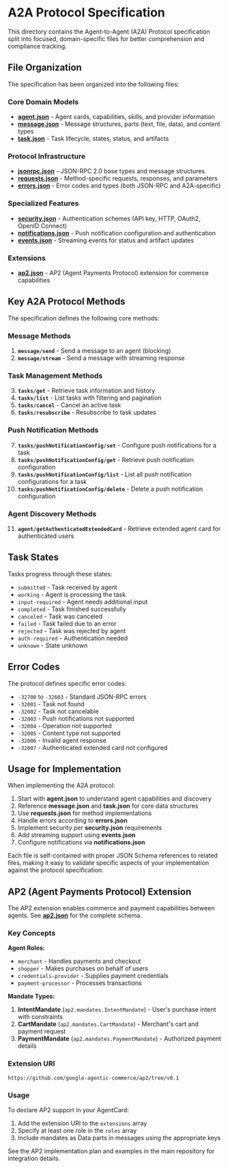 # A2A Protocol Specification

This directory contains the Agent-to-Agent (A2A) Protocol specification split into focused, domain-specific files for better comprehension and compliance tracking.

## File Organization

The specification has been organized into the following files:

### Core Domain Models
- **[agent.json](./agent.json)** - Agent cards, capabilities, skills, and provider information
- **[message.json](./message.json)** - Message structures, parts (text, file, data), and content types
- **[task.json](./task.json)** - Task lifecycle, states, status, and artifacts

### Protocol Infrastructure
- **[jsonrpc.json](./jsonrpc.json)** - JSON-RPC 2.0 base types and message structures
- **[requests.json](./requests.json)** - Method-specific requests, responses, and parameters
- **[errors.json](./errors.json)** - Error codes and types (both JSON-RPC and A2A-specific)

### Specialized Features
- **[security.json](./security.json)** - Authentication schemes (API key, HTTP, OAuth2, OpenID Connect)
- **[notifications.json](./notifications.json)** - Push notification configuration and authentication
- **[events.json](./events.json)** - Streaming events for status and artifact updates

### Extensions
- **[ap2.json](./ap2.json)** - AP2 (Agent Payments Protocol) extension for commerce capabilities

## Key A2A Protocol Methods

The specification defines the following core methods:

### Message Methods
1. **`message/send`** - Send a message to an agent (blocking)
2. **`message/stream`** - Send a message with streaming response

### Task Management Methods
3. **`tasks/get`** - Retrieve task information and history
4. **`tasks/list`** - List tasks with filtering and pagination
5. **`tasks/cancel`** - Cancel an active task
6. **`tasks/resubscribe`** - Resubscribe to task updates

### Push Notification Methods
7. **`tasks/pushNotificationConfig/set`** - Configure push notifications for a task
8. **`tasks/pushNotificationConfig/get`** - Retrieve push notification configuration
9. **`tasks/pushNotificationConfig/list`** - List all push notification configurations for a task
10. **`tasks/pushNotificationConfig/delete`** - Delete a push notification configuration

### Agent Discovery Methods
11. **`agent/getAuthenticatedExtendedCard`** - Retrieve extended agent card for authenticated users

## Task States

Tasks progress through these states:
- `submitted` - Task received by agent
- `working` - Agent is processing the task
- `input-required` - Agent needs additional input
- `completed` - Task finished successfully
- `canceled` - Task was canceled
- `failed` - Task failed due to an error
- `rejected` - Task was rejected by agent
- `auth-required` - Authentication needed
- `unknown` - State unknown

## Error Codes

The protocol defines specific error codes:
- `-32700` to `-32603` - Standard JSON-RPC errors
- `-32001` - Task not found
- `-32002` - Task not cancelable
- `-32003` - Push notifications not supported
- `-32004` - Operation not supported
- `-32005` - Content type not supported
- `-32006` - Invalid agent response
- `-32007` - Authenticated extended card not configured

## Usage for Implementation

When implementing the A2A protocol:

1. Start with **agent.json** to understand agent capabilities and discovery
2. Reference **message.json** and **task.json** for core data structures
3. Use **requests.json** for method implementations
4. Handle errors according to **errors.json**
5. Implement security per **security.json** requirements
6. Add streaming support using **events.json**
7. Configure notifications via **notifications.json**

Each file is self-contained with proper JSON Schema references to related files, making it easy to validate specific aspects of your implementation against the protocol specification.

## AP2 (Agent Payments Protocol) Extension

The AP2 extension enables commerce and payment capabilities between agents. See **[ap2.json](./ap2.json)** for the complete schema.

### Key Concepts

**Agent Roles:**
- `merchant` - Handles payments and checkout
- `shopper` - Makes purchases on behalf of users
- `credentials-provider` - Supplies payment credentials
- `payment-processor` - Processes transactions

**Mandate Types:**
1. **IntentMandate** (`ap2.mandates.IntentMandate`) - User's purchase intent with constraints
2. **CartMandate** (`ap2.mandates.CartMandate`) - Merchant's cart and payment request
3. **PaymentMandate** (`ap2.mandates.PaymentMandate`) - Authorized payment details

### Extension URI

`https://github.com/google-agentic-commerce/ap2/tree/v0.1`

### Usage

To declare AP2 support in your AgentCard:

1. Add the extension URI to the `extensions` array
2. Specify at least one role in the `roles` array
3. Include mandates as Data parts in messages using the appropriate keys

See the AP2 implementation plan and examples in the main repository for integration details.